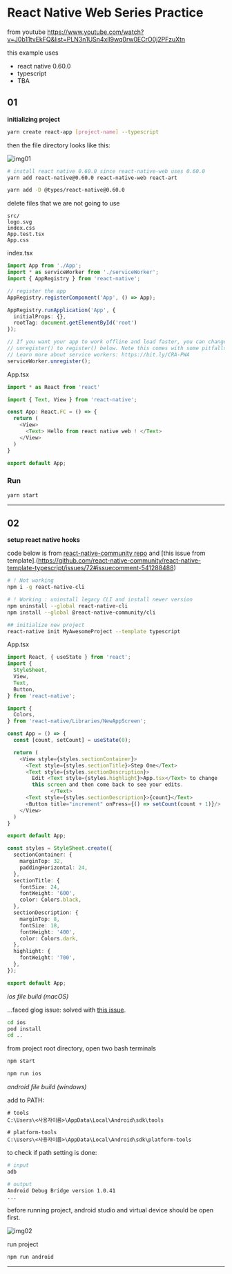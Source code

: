 # React Native Web Series Practice

from youtube https://www.youtube.com/watch?v=J0b11tvEkFQ&list=PLN3n1USn4xll9wq0rw0ECrO0j2PFzuXtn

this example uses

- react native 0.60.0
- typescript
- TBA

## 01 

**initializing project**

```bash
yarn create react-app [project-name] --typescript
```

then the file directory looks like this:

![img01](./assets/01.png)


```bash
# install react native 0.60.0 since react-native-web uses 0.60.0
yarn add react-native@0.60.0 react-native-web react-art

yarn add -D @types/react-native@0.60.0
```

delete files that we are not going to use

```
src/
logo.svg
index.css
App.test.tsx
App.css
```

index.tsx

```typescript
import App from './App';
import * as serviceWorker from './serviceWorker';
import { AppRegistry } from 'react-native';

// register the app
AppRegistry.registerComponent('App', () => App);

AppRegistry.runApplication('App', {
  initialProps: {},
  rootTag: document.getElementById('root')
});

// If you want your app to work offline and load faster, you can change
// unregister() to register() below. Note this comes with some pitfalls.
// Learn more about service workers: https://bit.ly/CRA-PWA
serviceWorker.unregister();
```

App.tsx

```typescript
import * as React from 'react'

import { Text, View } from 'react-native';

const App: React.FC = () => {
  return (
    <View>
      <Text> Hello from react native web ! </Text>
    </View>
  )
}

export default App;
```

### Run

```bash
yarn start
```

---

## 02

**setup react native hooks**

code below is from [react-native-community repo](https://github.com/react-native-community/react-native-template-typescript) and [this issue from template].(https://github.com/react-native-community/react-native-template-typescript/issues/72#issuecomment-541288488)

```bash
# ! Not working
npm i -g react-native-cli

# ! Working : uninstall legacy CLI and install newer version
npm uninstall --global react-native-cli
npm install --global @react-native-community/cli

## initialize new project
react-native init MyAwesomeProject --template typescript
```

App.tsx

```typescript
import React, { useState } from 'react';
import {
  StyleSheet,
  View,
  Text,
  Button,
} from 'react-native';

import {
  Colors,
} from 'react-native/Libraries/NewAppScreen';

const App = () => {
  const [count, setCount] = useState(0);

  return (
    <View style={styles.sectionContainer}>
      <Text style={styles.sectionTitle}>Step One</Text>
      <Text style={styles.sectionDescription}>
        Edit <Text style={styles.highlight}>App.tsx</Text> to change
        this screen and then come back to see your edits.
              </Text>
      <Text style={styles.sectionDescription}>{count}</Text>
      <Button title="increment" onPress={() => setCount(count + 1)}/>
    </View>
  )
}

export default App;

const styles = StyleSheet.create({
  sectionContainer: {
    marginTop: 32,
    paddingHorizontal: 24,
  },
  sectionTitle: {
    fontSize: 24,
    fontWeight: '600',
    color: Colors.black,
  },
  sectionDescription: {
    marginTop: 8,
    fontSize: 18,
    fontWeight: '400',
    color: Colors.dark,
  },
  highlight: {
    fontWeight: '700',
  },
});

export default App;
```

*ios file build (macOS)*

...faced glog issue: solved with [this issue](https://github.com/facebook/react-native/issues/25561#issuecomment-526793836).

```bash
cd ios
pod install
cd ..
```

from project root directory, open two bash terminals

```bash
npm start
```

```bash
npm run ios
```

*android file build (windows)*

add to PATH:

```
# tools
C:\Users\<사용자이름>\AppData\Local\Android\sdk\tools

# platform-tools
C:\Users\<사용자이름>\AppData\Local\Android\sdk\platform-tools
```

to check if path setting is done:

```bash
# input
adb

# output
Android Debug Bridge version 1.0.41
...
```

before running project, android studio and virtual device should be open first.

![img02](./assets/02.png)


run project

```bash
npm run android
```

---


